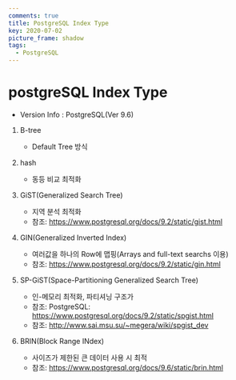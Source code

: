 ```yaml
---
comments: true
title: PostgreSQL Index Type
key: 2020-07-02
picture_frame: shadow
tags:
  - PostgreSQL
---
```



# postgreSQL Index Type
- Version Info : PostgreSQL(Ver 9.6)


1. B-tree
	- Default Tree 방식
&nbsp;

2. hash
	- 동등 비교 최적화
&nbsp;

3. GiST(Generalized Search Tree)
	- 지역 분석 최적화
	- 참조: https://www.postgresql.org/docs/9.2/static/gist.html
&nbsp;

4. GIN(Generalized Inverted Index)
	- 여러값을 하나의 Row에 맵핑(Arrays and full-text searchs 이용)
	- 참조: https://www.postgresql.org/docs/9.2/static/gin.html
&nbsp;

5. SP-GiST(Space-Partitioning Generalized Search Tree)
	- 인-메모리 최적화, 파티셔닝 구조가
	- 참조: PostgreSQL: https://www.postgresql.org/docs/9.2/static/spgist.html
	- 참조: http://www.sai.msu.su/~megera/wiki/spgist_dev
&nbsp;

6. BRIN(Block Range INdex)
	- 사이즈가 제한된 큰 데이터 사용 시 최적
	- 참조: https://www.postgresql.org/docs/9.6/static/brin.html